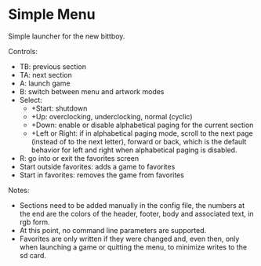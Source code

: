 # Simple Menu
Simple launcher for the new bittboy.

Controls:
- TB: previous section
- TA: next section
- A: launch game
- B: switch between menu and artwork modes
- Select: 
  - +Start: shutdown
  - +Up: overclocking, underclocking, normal (cyclic)
  - +Down: enable or disable alphabetical paging for the current section
  - +Left or Right: if in alphabetical paging mode, scroll to the next page (instead of to the next letter), forward or back, which is the default behavior for left and right when alphabetical paging is disabled.
- R: go into or exit the favorites screen
- Start outside favorites: adds a game to favorites
- Start in favorites: removes the game from favorites

Notes:
- Sections need to be added manually in the config file, the numbers at the end are the colors of the header, footer, body and associated text, in rgb form.
- At this point, no command line parameters are supported.
- Favorites are only written if they were changed and, even then, only when launching a game or quitting the menu, to minimize writes to the sd card.
